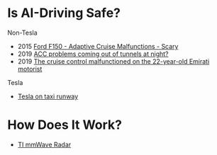 # Is AI-Driving Safe?

Non-Tesla

- 2015 [Ford F150 - Adaptive Cruise Malfunctions - Scary](https://www.f150forum.com/f118/adaptive-cruise-malfunctions-scary-299485/index2/)
- 2019 [ACC problems coming out of tunnels at night?](https://www.audiworld.com/forums/s4-b9-platform-discussion-214/acc-problems-coming-out-tunnels-night-2979358/)
- 2019 [The cruise control malfunctioned on the 22-year-old Emirati motorist](https://gulfnews.com/uae/transport/cruise-control-crisis-uae-driver-saved-at-135-kmh-1.1569907182194)


Tesla

- [Tesla on taxi runway](https://twitter.com/Phylan/status/1517507755162148864)

# How Does It Work?

- [TI mmWave Radar](https://www.youtube.com/watch?v=1PkcbE3zrYo)
